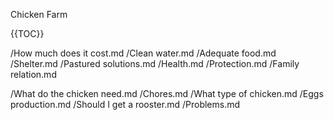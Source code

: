 Chicken Farm

{{TOC}}

/How much does it cost.md
/Clean water.md
/Adequate food.md
/Shelter.md
/Pastured solutions.md
/Health.md
/Protection.md
/Family relation.md


/What do the chicken need.md
/Chores.md
/What type of chicken.md
/Eggs production.md
/Should I get a rooster.md
/Problems.md
</div>